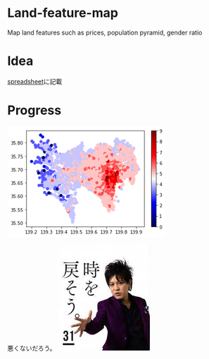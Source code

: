 # Land-feature-map

Map land features such as prices, population pyramid, gender ratio  


# Idea

[spreadsheet](https://docs.google.com/spreadsheets/d/1ejEc29Ogz0JyPMNVG-jnlfox8vFKtYT6NRU2iNzEL1E/edit#gid=0)に記載

# Progress

![tmp land price map in Tokyo](images/land-price-tokyo.png)

悪くないだろう。
![tokimodo pekopa](images/pokopa.jpeg)